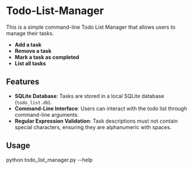 # Todo-List-Manager
This is a simple command-line Todo List Manager that allows users to manage their tasks.

- **Add a task**
- **Remove a task**
- **Mark a task as completed**
- **List all tasks**


## Features

- **SQLite Database**: Tasks are stored in a local SQLite database (`todo_list.db`).
- **Command-Line Interface**: Users can interact with the todo list through command-line arguments.
- **Regular Expression Validation**: Task descriptions must not contain special characters, ensuring they are alphanumeric with spaces.

## Usage
python todo_list_manager.py --help
